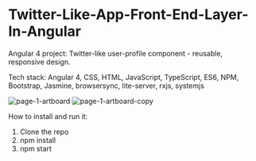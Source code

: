 # Twitter-Like-App-Front-End-Layer-In-Angular
Angular 4 project: Twitter-like user-profile component - reusable, responsive design.

Tech stack:
Angular 4, CSS, HTML, JavaScript, TypeScript, ES6, NPM, Bootstrap, Jasmine, browsersync, lite-server, rxjs, systemjs

![page-1-artboard](https://user-images.githubusercontent.com/17829904/31624632-a4372a06-b2a3-11e7-8bde-edf7b19fecf4.png)
![page-1-artboard-copy](https://user-images.githubusercontent.com/17829904/31624633-a45b39fa-b2a3-11e7-94b2-6ab3e7b4b68d.png)

How to install and run it:
1) Clone the repo
2) npm install
3) npm start
